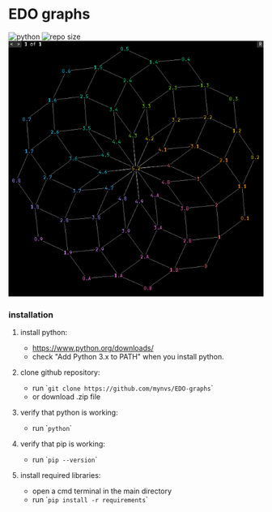 # EDO graphs
![python](https://img.shields.io/badge/python-3.10-blue.svg)
![repo size](https://img.shields.io/github/repo-size/mynvs/EDO-graphs)
![image](https://raw.githubusercontent.com/mynvs/images/main/EDO-graphs-image1.png)

### installation

1. install python:
	- https://www.python.org/downloads/
	- check "Add Python 3.x to PATH" when you install python.

2. clone github repository:
   	- run \``git clone https://github.com/mynvs/EDO-graphs`\`
   	- or download .zip file

3. verify that python is working:
	- run \``python`\`

5. verify that pip is working:
	- run \``pip --version`\`

7. install required libraries:
   	- open a cmd terminal in the main directory
	- run \``pip install -r requirements`\`
